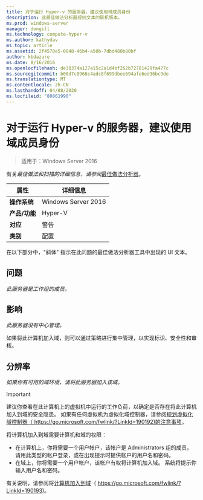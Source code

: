 ```yaml
---
title: 对于运行 Hyper-v 的服务器，建议使用域成员身份
description: 此最佳做法分析器规则文本的联机版本。
ms.prod: windows-server
manager: dongill
ms.technology: compute-hyper-v
ms.author: kathydav
ms.topic: article
ms.assetid: 2f4578e5-0848-46b4-a50b-7dbd480b80bf
author: kbdazure
ms.date: 8/16/2016
ms.openlocfilehash: de38374a127a15c2a1d4bf262b72781429fa477c
ms.sourcegitcommit: b00d7c8968c4adc8f699dbee694afe6ed36bc9de
ms.translationtype: MT
ms.contentlocale: zh-CN
ms.lasthandoff: 04/08/2020
ms.locfileid: "80861990"
---
```

# <a name="domain-membership-is-recommended-for-servers-running-hyper-v"></a>对于运行 Hyper-v 的服务器，建议使用域成员身份

>适用于：Windows Server 2016


  
有关*最佳做法和扫描的详细信息，请参阅*[最佳做法分析器](https://go.microsoft.com/fwlink/?LinkId=122786)。  
  
|属性|详细信息|  
|-|-|  
|**操作系统**|Windows Server 2016|  
|**产品/功能**|Hyper-V|  
|**对应**|警告|  
|**类别**|配置|  
  
在以下部分中，"斜体" 指示在此问题的最佳做法分析器工具中出现的 UI 文本。  
  
## <a name="issue"></a>问题  
  
*此服务器是工作组的成员。*  
  
## <a name="impact"></a>影响  
  
*此服务器没有中心管理。*  
  
如果将此计算机加入域，则可以通过策略进行集中管理，以实现标识、安全性和审核。  
  
## <a name="resolution"></a>分辨率  
  
*如果你有可用的域环境，请将此服务器加入该域。*  
  
> [!IMPORTANT]  
> 建议你查看在此计算机上的虚拟机中运行的工作负荷，以确定是否存在将此计算机加入到域的安全隐患。 如果有任何虚拟机为虚拟化域控制器，请参阅[规划虚拟化域控制器（ https://go.microsoft.com/fwlink/?LinkId=190192)的注意事项](https://go.microsoft.com/fwlink/?LinkId=190192)。  
  
将计算机加入到域需要计算机和域的权限：   
- 在计算机上，你将需要一个用户帐户，该帐户是 Administrators 组的成员。 请用此类型的帐户登录，或在出现提示时提供帐户的用户名和密码。   
- 在域上，你将需要一个用户帐户，该帐户有权将计算机加入域。 系统将提示你输入用户名和密码。  
  
有关说明，请参阅将[计算机加入到域](https://go.microsoft.com/fwlink/?LinkId=190193)（ https://go.microsoft.com/fwlink/?LinkId=190193)。  
  


